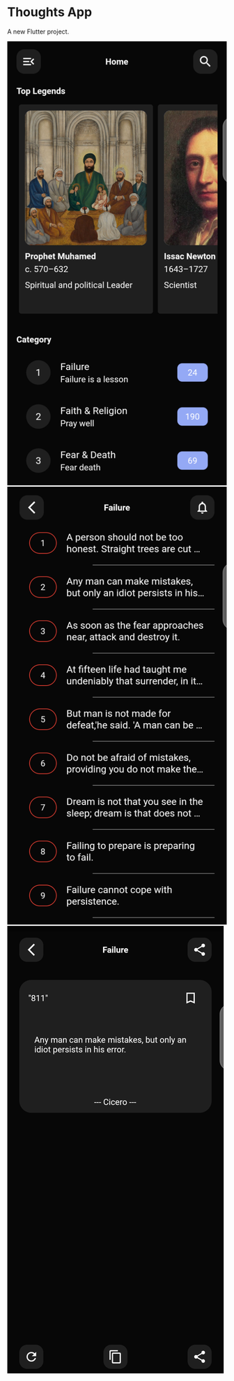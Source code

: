 # Thoughts App

A new Flutter project.

![first ui](ui1.png) ![second ui](ui3.png)
![last ui](ui2.png)


